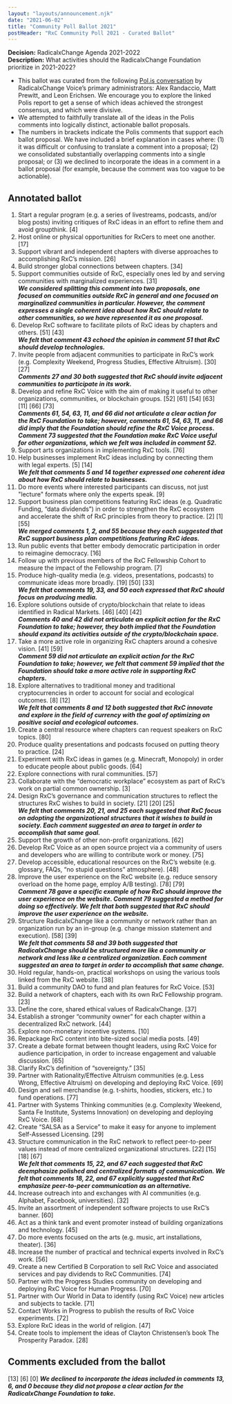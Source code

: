 ```yaml
---
layout: "layouts/announcement.njk"
date: "2021-06-02"
title: "Community Poll Ballot 2021"
postHeader: "RxC Community Poll 2021 - Curated Ballot"
---
```


**Decision:** RadicalxChange Agenda 2021-2022  
**Description:** What activities should the RadicalxChange Foundation prioritize in 2021-2022?

- This ballot was curated from the following [Pol.is conversation](https://pol.is/report/r5msrbdakwkcrej5ev7bk) by RadicalxChange Voice’s primary administrators: Alex Randaccio, Matt Prewitt, and Leon Erichsen. We encourage you to explore the linked Pol[]()is report to get a sense of which ideas achieved the strongest consensus, and which were divisive.
- We attempted to faithfully translate all of the ideas in the Pol[]()is comments into logically distinct, actionable ballot proposals.
- The numbers in brackets indicate the Pol[]()is comments that support each ballot proposal. We have included a brief explanation in cases where: (1) it was difficult or confusing to translate a comment into a proposal; (2) we consolidated substantially overlapping comments into a single proposal; or (3) we declined to incorporate the ideas in a comment in a ballot proposal (for example, because the comment was too vague to be actionable).

## Annotated ballot

1. Start a regular program (e.g. a series of livestreams, podcasts, and/or blog posts) inviting critiques of RxC ideas in an effort to refine them and avoid groupthink. [4]
2. Host online or physical opportunities for RxCers to meet one another. [17]
3. Support vibrant and independent chapters with diverse approaches to accomplishing RxC’s mission. [26]
4. Build stronger global connections between chapters. [34]
5. Support communities outside of RxC, especially ones led by and serving communities with marginalized experiences. [31]  
***We considered splitting this comment into two proposals, one focused on communities outside RxC in general and one focused on marginalized communities in particular.  However, the comment expresses a single coherent idea about how RxC should relate to other communities, so we have represented it as one proposal.***
6. Develop RxC software to facilitate pilots of RxC ideas by chapters and others. [51] [43]  
***We felt that comment 43 echoed the opinion in comment 51 that RxC should develop technologies.***
7. Invite people from adjacent communities to participate in RxC’s work (e.g. Complexity Weekend, Progress Studies, Effective Altruism). [30] [27]  
***Comments 27 and 30 both suggested that RxC should invite adjacent communities to participate in its work.***
8. Develop and refine RxC Voice with the aim of making it useful to other organizations, communities, or blockchain groups. [52] [61] [54] [63] [11] [66] [73]  
***Comments 61, 54, 63, 11, and 66 did not articulate a clear action for the RxC Foundation to take; however, comments 61, 54, 63, 11, and 66 did imply that the Foundation should refine the RxC Voice process. Comment 73 suggested that the Foundation make RxC Voice useful for other organizations, which we felt was included in comment 52.***
9. Support arts organizations in implementing RxC tools. [76]
10. Help businesses implement RxC ideas including by connecting them with legal experts. [5] [14]  
***We felt that comments 5 and 14 together expressed one coherent idea about how RxC should relate to businesses.***
11. Do more events where interested participants can discuss, not just "lecture" formats where only the experts speak. [9]
12. Support business plan competitions featuring RxC ideas (e.g. Quadratic Funding, “data dividends”) in order to strengthen the RxC ecosystem and accelerate the shift of RxC principles from theory to practice. [2] [1] [55]  
***We merged comments 1, 2, and 55 because they each suggested that RxC support business plan competitions featuring RxC ideas.***
13. Run public events that better embody democratic participation in order to reimagine democracy. [16]
14. Follow up with previous members of the RxC Fellowship Cohort to measure the impact of the Fellowship program. [7]
15. Produce high-quality media (e.g. videos, presentations, podcasts) to communicate ideas more broadly. [19] [50] [33]  
***We felt that comments 19, 33, and 50 each expressed that RxC should focus on producing media.***
16. Explore solutions outside of crypto/blockchain that relate to ideas identified in Radical Markets. [46] [40] [42]  
***Comments 40 and 42 did not articulate an explicit action for the RxC Foundation to take; however, they both implied that the Foundation should expand its activities outside of the crypto/blockchain space.***
17. Take a more active role in organizing RxC chapters around a cohesive vision. [41] [59]  
***Comment 59 did not articulate an explicit action for the RxC Foundation to take; however, we felt that comment 59 implied that the Foundation should take a more active role in supporting RxC chapters.***
18. Explore alternatives to traditional money and traditional cryptocurrencies in order to account for social and ecological outcomes. [8] [12]  
***We felt that comments 8 and 12 both suggested that RxC innovate and explore in the field of currency with the goal of optimizing on positive social and ecological outcomes.***
19. Create a central resource where chapters can request speakers on RxC topics. [80]
20. Produce quality presentations and podcasts focused on putting theory to practice. [24]
21. Experiment with RxC ideas in games (e.g. Minecraft, Monopoly) in order to educate people about public goods. [64]
22. Explore connections with rural communities. [57]
23. Collaborate with the “democratic workplace” ecosystem as part of RxC’s work on partial common ownership. [3]
24. Design RxC’s governance and communication structures to reflect the structures RxC wishes to build in society. [21] [20] [25]  
***We felt that comments 20, 21, and 25 each suggested that RxC focus on adopting the organizational structures that it wishes to build in society. Each comment suggested an area to target in order to accomplish that same goal.***
25. Support the growth of other non-profit organizations. [62]
26. Develop RxC Voice as an open source project via a community of users and developers who are willing to contribute work or money. [75]
27. Develop accessible, educational resources on the RxC’s website (e.g. glossary, FAQs, “no stupid questions” atmosphere). [48]
28. Improve the user experience on the RxC website (e.g. reduce sensory overload on the home page, employ A/B testing). [78] [79]  
***Comment 78 gave a specific example of how RxC should improve the user experience on the website. Comment 79 suggested a method for doing so effectively. We felt that both suggested that RxC should improve the user experience on the website.***
29. Structure RadicalxChange like a community or network rather than an organization run by an in-group (e.g. change mission statement and execution). [58] [39]  
***We felt that comments 58 and 39 both suggested that RadicalxChange should be structured more like a community or network and less like a centralized organization. Each comment suggested an area to target in order to accomplish that same change.***
30. Hold regular, hands-on, practical workshops on using the various tools linked from the RxC website. [38]
31. Build a community DAO to fund and plan features for RxC Voice. [53]
32. Build a network of chapters, each with its own RxC Fellowship program. [23]
33. Define the core, shared ethical values of RadicalxChange. [37]
34. Establish a stronger “community owner” for each chapter within a decentralized RxC network. [44]
35. Explore non-monetary incentive systems. [10]
36. Repackage RxC content into bite-sized social media posts. [49]
37. Create a debate format between thought leaders, using RxC Voice for audience participation, in order to increase engagement and valuable discussion. [65]
38. Clarify RxC’s definition of “sovereignty.” [35]
39. Partner with Rationality/Effective Altruism communities (e.g. Less Wrong, Effective Altruism) on developing and deploying RxC Voice. [69]
40. Design and sell merchandise (e.g. t-shirts, hoodies, stickers, etc.) to fund operations. [77]
41. Partner with Systems Thinking communities (e.g. Complexity Weekend, Santa Fe Institute, Systems Innovation) on developing and deploying RxC Voice. [68]
42. Create “SALSA as a Service” to make it easy for anyone to implement Self-Assessed Licensing. [29]
43. Structure communication in the RxC network to reflect peer-to-peer values instead of more centralized organizational structures. [22] [15] [18] [67]  
***We felt that comments 15, 22, and 67 each suggested that RxC deemphasize polished and centralized formats of communication. We felt that comments 18, 22, and 67 explicitly suggested that RxC emphasize peer-to-peer communication as an alternative.***
44. Increase outreach into and exchanges with AI communities (e.g. Alphabet, Facebook, universities). [32]
45. Invite an assortment of independent software projects to use RxC’s banner. [60]
46. Act as a think tank and event promoter instead of building organizations and technology. [45]
47. Do more events focused on the arts (e.g. music, art installations, theater). [36]
48. Increase the number of practical and technical experts involved in RxC’s work. [56]
49. Create a new Certified B Corporation to sell RxC Voice and associated services and pay dividends to RxC Communities. [74]
50. Partner with the Progress Studies community on developing and deploying RxC Voice for Human Progress. [70]
51. Partner with Our World in Data to identify (using RxC Voice) new articles and subjects to tackle. [71]
52. Contact Works in Progress to publish the results of RxC Voice experiments. [72]
53. Explore RxC ideas in the world of religion. [47]
54. Create tools to implement the ideas of Clayton Christensen’s book The Prosperity Paradox. [28]

## Comments excluded from the ballot

[13] [6] [0] ***We declined to incorporate the ideas included in comments 13, 6, and 0 because they did not propose a clear action for the RadicalxChange Foundation to take.***

